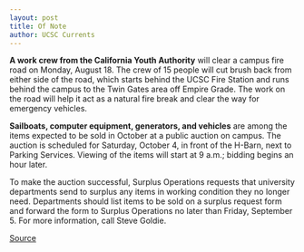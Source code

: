 ```yaml
---
layout: post
title: Of Note
author: UCSC Currents
---
```


**A work crew from the California Youth Authority** will clear a campus fire road on Monday, August 18. The crew of 15 people will cut brush back from either side of the road, which starts behind the UCSC Fire Station and runs behind the campus to the Twin Gates area off Empire Grade. The work on the road will help it act as a natural fire break and clear the way for emergency vehicles.

**Sailboats, computer equipment, generators, and vehicles** are among the items expected to be sold in October at a public auction on campus. The auction is scheduled for Saturday, October 4, in front of the H-Barn, next to Parking Services. Viewing of the items will start at 9 a.m.; bidding begins an hour later.

To make the auction successful, Surplus Operations requests that university departments send to surplus any items in working condition they no longer need. Departments should list items to be sold on a surplus request form and forward the form to Surplus Operations no later than Friday, September 5. For more information, call Steve Goldie.

[Source](http://www1.ucsc.edu/oncampus/currents/97-08-18/ofnote.htm "Permalink to Of Note: 08-18-97")
